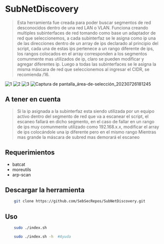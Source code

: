 # SubNetDiscovery


> Esta herramienta fue creada para poder buscar segmentos de red desconocidos dentro de una red LAN o VLAN.
> Funciona creando multiples subinterfaces de red tomando como base un adaptador de red que seleccionemos, a cada subinterfaz se le asigna como ip
> una de las direcciones dentro de un array de ips declarado al principio del script, cada una de estas ips pertenece a un rango diferente de ips, los rangos colocados en el array corresponden a los segmentos comunmente mas utilizados de ip, claro se pueden modificar y agregar diferentes ip.
> Luego a todas las subinterfaces se le asigna la misma máscara de red que seleccionemos al ingresar el CIDR, se recomienda /16.

![1](https://github.com/SebSecRepos/SubNetDiscovery/assets/130188315/383d3cd9-c8e2-4a5e-94b3-4b5b0535ae94)
![2](https://github.com/SebSecRepos/SubNetDiscovery/assets/130188315/d4aac223-7689-44e2-9e18-0d0df21359e5)
![3](https://github.com/SebSecRepos/SubNetDiscovery/assets/130188315/9c7f4030-7271-4703-8f00-9208135ac10d)
![Captura de pantalla_área-de-selección_20230726181245](https://github.com/SebSecRepos/SubNetDiscovery/assets/130188315/109a7b74-cfb9-407e-ae6b-816694f517c9)

## A tener en cuenta

> Si la ip asignada a la subinterfaz esta siendo utilizada por un equipo activo dentro del segmento de red que va a escanear el script, el escaneo fallará en dicho segmento, en el caso de fallar en un rango de ips muy comunmente utilizado como 192.168.x.x, modificar el array de ips colocándole una ip diferente pero en el mismo rango
> Mientras mas grande la máscara de subred mas demorará el escaneo

## Requerimientos
- batcat
- moreutils
- arp-scan
  
## Descargar la herramienta
```bash
	git clone https://github.com/SebSecRepos/SubNetDiscovery.git
```

## Uso
``` bash
	sudo ./index.sh

	sudo ./index.sh -h  #Ayuda
```
